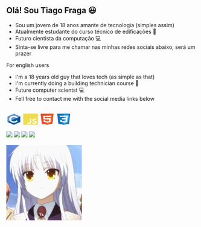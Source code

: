 ## Olá! Sou Tiago Fraga :smiley:
- Sou um jovem de 18 anos amante de tecnologia (simples assim)
- Atualmente estudante do curso técnico de edificações :orange_book:
- Futuro cientista da computação :computer:
- Sinta-se livre para me chamar nas minhas redes sociais abaixo, será um prazer

For english users

- I'm a 18 years old guy that loves tech (as simple as that)
- I'm currently doing a building technician course :orange_book:
- Future computer scientst :computer:
- Fell free to contact me with the social media links below

<!-- HTML start here --!>

<!-- Language icons --!>
<div style="display: inline_block"><br>
  <img align="center" alt="CSS" height="30" width="40" src="https://raw.githubusercontent.com/devicons/devicon/master/icons/c/c-original.svg">
  <img align="center" alt="Java Script" height="30" width="40" src="https://raw.githubusercontent.com/devicons/devicon/master/icons/javascript/javascript-plain.svg">
  <img align="center" alt="HTML" height="30" width="40" src="https://raw.githubusercontent.com/devicons/devicon/master/icons/html5/html5-original.svg">
  <img align="center" alt="CSS" height="30" width="40" src="https://raw.githubusercontent.com/devicons/devicon/master/icons/css3/css3-original.svg">
</div>
<br>

<!-- Social media icons --!>
<div> 
  <a href="https://instagram.com/tiago_frag" target="_blank"><img src="https://img.shields.io/badge/-Instagram-%23E4405F?style=for-the-badge&logo=instagram&logoColor=white" target="_blank"></a>
  <a href="mailto:tiago.fraga342@gmail.com"><img src="https://img.shields.io/badge/-Gmail-%23333?style=for-the-badge&logo=gmail&logoColor=white" target="_blank"></a>
  <a href="https://www.reddit.com/user/Talon342"><img src="https://img.shields.io/badge/Reddit-FF4500?style=for-the-badge&logo=reddit&logoColor=white" target="_blank"></a>
  <a href="https://twitter.com/fiagotragas"><img src="https://img.shields.io/badge/Twitter-1DA1F2?style=for-the-badge&logo=twitter&logoColor=white" target="_blank"></a>
</div>
<br>

<!-- Angel Beats GIF --!>
<div>
  <img align="left" height="200px" width="200px" alt="angel-beats-gif" src="https://raw.githubusercontent.com/tiagofraga342/tiagofraga342/main/angel-beats.gif">
</div>
